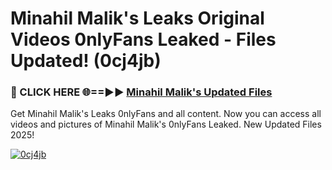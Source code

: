 # Minahil Malik's Leaks Original Videos 0nlyFans Leaked - Files Updated! (0cj4jb)

<h3>🔴 CLICK HERE 🌐==►► <a href="https://mediafile.pages.dev?q=Minahil+Malik's&ref=D4RT" rel="nofollow">Minahil Malik's Updated Files</a></h3>

Get Minahil Malik's Leaks 0nlyFans and all content. Now you can access all videos and pictures of Minahil Malik's 0nlyFans Leaked. New Updated Files 2025!

[![0cj4jb](https://github.com/user-attachments/assets/8c521d6e-e6e3-4a75-9320-d58ab9d79d5b)](https://mediafile.pages.dev?q=Minahil+Malik's&ref=D4RT)